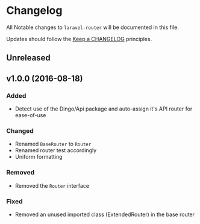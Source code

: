 # Changelog

All Notable changes to `laravel-router` will be documented in this file.

Updates should follow the [Keep a CHANGELOG](http://keepachangelog.com/) principles.

## Unreleased

## v1.0.0 (2016-08-18)

### Added
- Detect use of the Dingo/Api package and auto-assign it's API router for ease-of-use

### Changed
- Renamed `BaseRouter` to `Router`
- Renamed router test accordingly
- Uniform formatting

### Removed
- Removed the `Router` interface

### Fixed
- Removed an unused imported class (ExtendedRouter) in the base router